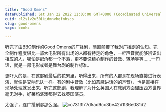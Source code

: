 ```yaml
---
title: "Good Omens"
datePublished: Sat Jan 22 2022 11:00:00 GMT+0000 (Coordinated Universal Time)
cuid: cl2s1v2u501kidmnvhqfnbscs
slug: good-omens
tags: books

---
```


听完了由BBC制作的Good Omens的广播剧，简直颠覆了我对广播剧的认知。完全制作程度堪比一部大电影所有出场的人都有特定的角色，一听声音就能够辨识出相应的人，哪怕是配角都一个不落，更不要说精心制作的音效、转场等等……一句话，就是一部电影或者是舞台剧的制作标准。

更吓人的是，在这部剧最后的花絮里，听得出来，所有的人都是在现场直接进行表演，就像是交响乐队一样。有的剧中音效（比如恶魔讲话的的声音），也是直接在现场处理就发出来。听完这部剧，我理解了为什么英国人在戏剧方面碾压西方世界毫无对手，好莱坞演戏都得去找英国演员。

太强了，连广播剧都那么强。
![cc7313f77d5ad9cc3be42d1136e081d2](https://i.imgur.com/iRcSEXP.jpg)
